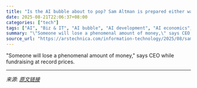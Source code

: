 ```yaml
---
title: "Is the AI bubble about to pop? Sam Altman is prepared either way."
date: 2025-08-21T22:06:37+08:00
categories: ["tech"]
tags: ["AI", "Biz & IT", "AI bubble", "AI development", "AI economics", "AI implementation", "AI research", "AI valuations", "Amazon", "Anthropic", "ChatGPT", "enterprise AI", "google", "GPT-5", "machine learning", "meta", "microsoft", "MIT", "openai", "palantir", "sam altman"]
summary: "\"Someone will lose a phenomenal amount of money,\" says CEO while fundraising at record prices."
source_url: "https://arstechnica.com/information-technology/2025/08/sam-altman-calls-ai-a-bubble-while-seeking-500b-valuation-for-openai/"
---
```


"Someone will lose a phenomenal amount of money," says CEO while fundraising at record prices.

---

*来源: [原文链接](https://arstechnica.com/information-technology/2025/08/sam-altman-calls-ai-a-bubble-while-seeking-500b-valuation-for-openai/)*

